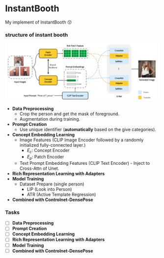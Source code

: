 # InstantBooth
My implement of InstantBooth :kissing:

### structure of instant booth
![Alt text](docs/pictures/instantbooth.png)

+ **Data Preprocessing**
  + Crop the person and get the mask of foreground.
  + Augmentation during training.
+ **Prompt Creation**
  + Use unique identifier (**automatically** based on the give categories).
+ **Concept Embedding Learning**
  + Image Features (CLIP Image Encoder followed by a randomly initialized fully-connected layer.)
    + $E_{c}$: Concept Encoder 
    + $E_{p}$: Patch Encoder 
  + Text Prompt Embedding Features (CLIP Text Encoder) - Inject to Cross-Attn of Unet.
+ **Rich Representation Learning with Adapters**
+ **Model Training**
  + Dataset Prepare (single person)
    + LIP (Look into Person)
    + ATR (Active Template Regression)
+ **Combined with Controlnet-DensePose**

### Tasks
- [ ] **Data Preprocessing**
- [ ] **Prompt Creation**
- [ ] **Concept Embedding Learning**
- [ ] **Rich Representation Learning with Adapters**
- [ ] **Model Training**
- [ ] **Combined with Controlnet-DensePose**
